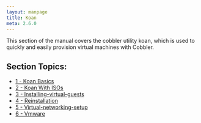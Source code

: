 ```yaml
---
layout: manpage
title: Koan
meta: 2.6.0
---
```


<p>This section of the manual covers the cobbler utility koan, which is used to quickly and easily provision virtual machines with Cobbler.</p>

<h2>Section Topics:</h2>

<div class="toc"><ul class="dirtree"><li><a href="/manuals/2.6.0/6/1_-_Koan_Basics.html">1 - Koan Basics</a></li><li><a href="/manuals/2.6.0/6/2_-_Koan_With_ISOs.html">2 - Koan With ISOs</a></li><li><a href="/manuals/2.6.0/6/3_-_Installing-virtual-guests.html">3 - Installing-virtual-guests</a></li><li><a href="/manuals/2.6.0/6/4_-_Reinstallation.html">4 - Reinstallation</a></li><li><a href="/manuals/2.6.0/6/5_-_Virtual-networking-setup.html">5 - Virtual-networking-setup</a></li><li><a href="/manuals/2.6.0/6/6_-_Vmware.html">6 - Vmware</a></li></ul></div>


